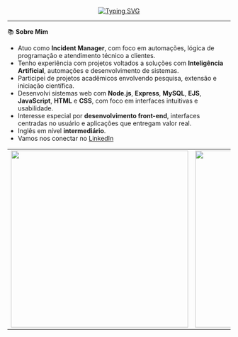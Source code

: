 <p align="center">
  <a href="https://git.io/typing-svg">
    <img src="https://readme-typing-svg.demolab.com?font=Fira+Code&weight=700&duration=2500&pause=1000&color=DA00FF&width=450&lines=Oi%2C+Dev!+Eu+sou+a+Gabriela+%F0%9F%91%8B;Incident+Manager+e+Desenvolvedora+em+formação;Apaixonada+por+tecnologia+e+inovação!" alt="Typing SVG" />
  </a>
</p>
<hr/>

📚 **Sobre Mim**

- Atuo como **Incident Manager**, com foco em automações, lógica de programação e atendimento técnico a clientes.
- Tenho experiência com projetos voltados a soluções com **Inteligência Artificial**, automações e desenvolvimento de sistemas.
- Participei de projetos acadêmicos envolvendo pesquisa, extensão e iniciação científica.
- Desenvolvi sistemas web com **Node.js**, **Express**, **MySQL**, **EJS**, **JavaScript**, **HTML** e **CSS**, com foco em interfaces intuitivas e usabilidade.
- Interesse especial por **desenvolvimento front-end**, interfaces centradas no usuário e aplicações que entregam valor real.
- Inglês em nível **intermediário**.
- Vamos nos conectar no [LinkedIn](www.linkedin.com/in/gabriela-augustin-2b7558232)

<div align="center">
  <table>
    <tr>
      <td>
        <img src="https://github-readme-stats.vercel.app/api?username=SeuUsuarioGitHub&theme=radical&include_all_commits=true&count_private=true&show_icons=true" width="400"/>
      </td>
      <td>
        <img src="https://github-readme-stats.vercel.app/api/top-langs/?username=SeuUsuarioGitHub&theme=radical&layout=compact" width="400"/>
      </td>
    </tr>
  </table>
</div>

